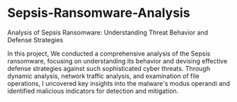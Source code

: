 # Sepsis-Ransomware-Analysis
Analysis of Sepsis Ransomware: Understanding Threat Behavior and Defense Strategies

In this project, We conducted a comprehensive analysis of the Sepsis ransomware, focusing on understanding its behavior and devising effective defense strategies against such sophisticated cyber threats. Through dynamic analysis, network traffic analysis, and examination of file operations, I uncovered key insights into the malware's modus operandi and identified malicious indicators for detection and mitigation.
